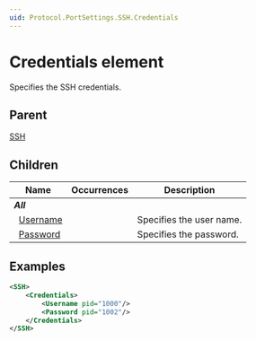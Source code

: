 ```yaml
---
uid: Protocol.PortSettings.SSH.Credentials
---
```


# Credentials element

Specifies the SSH credentials.

## Parent

[SSH](xref:Protocol.PortSettings.SSH)

## Children

|Name|Occurrences|Description|
|--- |--- |--- |
|***All***|||
|&nbsp;&nbsp;[Username](xref:Protocol.PortSettings.SSH.Credentials.Username)||Specifies the user name.|
|&nbsp;&nbsp;[Password](xref:Protocol.PortSettings.SSH.Credentials.Password)||Specifies the password.|

## Examples

```xml
<SSH>
    <Credentials>
        <Username pid="1000"/>
        <Password pid="1002"/>
    </Credentials>
</SSH>
```
